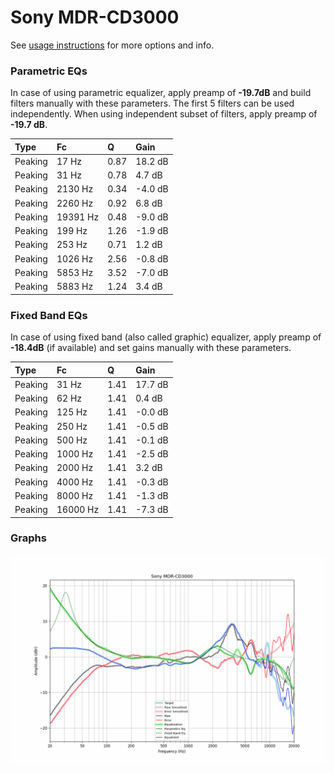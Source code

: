 # Sony MDR-CD3000
See [usage instructions](https://github.com/jaakkopasanen/AutoEq#usage) for more options and info.

### Parametric EQs
In case of using parametric equalizer, apply preamp of **-19.7dB** and build filters manually
with these parameters. The first 5 filters can be used independently.
When using independent subset of filters, apply preamp of **-19.7 dB**.

| Type    | Fc       |    Q | Gain    |
|:--------|:---------|:-----|:--------|
| Peaking | 17 Hz    | 0.87 | 18.2 dB |
| Peaking | 31 Hz    | 0.78 | 4.7 dB  |
| Peaking | 2130 Hz  | 0.34 | -4.0 dB |
| Peaking | 2260 Hz  | 0.92 | 6.8 dB  |
| Peaking | 19391 Hz | 0.48 | -9.0 dB |
| Peaking | 199 Hz   | 1.26 | -1.9 dB |
| Peaking | 253 Hz   | 0.71 | 1.2 dB  |
| Peaking | 1026 Hz  | 2.56 | -0.8 dB |
| Peaking | 5853 Hz  | 3.52 | -7.0 dB |
| Peaking | 5883 Hz  | 1.24 | 3.4 dB  |

### Fixed Band EQs
In case of using fixed band (also called graphic) equalizer, apply preamp of **-18.4dB**
(if available) and set gains manually with these parameters.

| Type    | Fc       |    Q | Gain    |
|:--------|:---------|:-----|:--------|
| Peaking | 31 Hz    | 1.41 | 17.7 dB |
| Peaking | 62 Hz    | 1.41 | 0.4 dB  |
| Peaking | 125 Hz   | 1.41 | -0.0 dB |
| Peaking | 250 Hz   | 1.41 | -0.5 dB |
| Peaking | 500 Hz   | 1.41 | -0.1 dB |
| Peaking | 1000 Hz  | 1.41 | -2.5 dB |
| Peaking | 2000 Hz  | 1.41 | 3.2 dB  |
| Peaking | 4000 Hz  | 1.41 | -0.3 dB |
| Peaking | 8000 Hz  | 1.41 | -1.3 dB |
| Peaking | 16000 Hz | 1.41 | -7.3 dB |

### Graphs
![](./Sony%20MDR-CD3000.png)